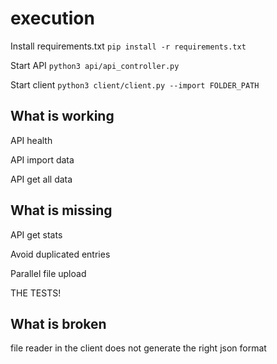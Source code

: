 # execution
Install requirements.txt
`pip install -r requirements.txt`

Start API
`python3 api/api_controller.py`

Start client
`python3 client/client.py --import FOLDER_PATH`

## What is working
API health

API import data

API get all data

## What is missing
API get stats

Avoid duplicated entries

Parallel file upload

THE TESTS!

## What is broken
file reader in the client does not generate the right json format
